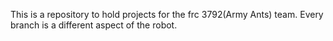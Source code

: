 This is a repository to hold projects for the frc 3792(Army Ants) team. Every branch is a different aspect of the robot.

